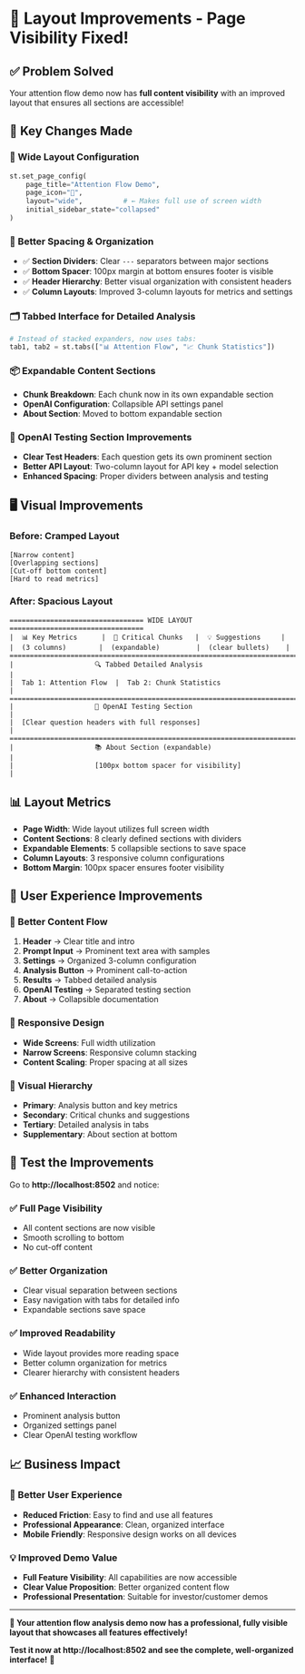 # 🎨 Layout Improvements - Page Visibility Fixed!

## ✅ **Problem Solved**

Your attention flow demo now has **full content visibility** with an improved layout that ensures all sections are accessible!

## 🔧 **Key Changes Made**

### **📱 Wide Layout Configuration**
```python
st.set_page_config(
    page_title="Attention Flow Demo", 
    page_icon="🧠",
    layout="wide",          # ← Makes full use of screen width
    initial_sidebar_state="collapsed"
)
```

### **📏 Better Spacing & Organization**
- ✅ **Section Dividers**: Clear `---` separators between major sections
- ✅ **Bottom Spacer**: 100px margin at bottom ensures footer is visible
- ✅ **Header Hierarchy**: Better visual organization with consistent headers
- ✅ **Column Layouts**: Improved 3-column layouts for metrics and settings

### **🗂️ Tabbed Interface for Detailed Analysis**
```python
# Instead of stacked expanders, now uses tabs:
tab1, tab2 = st.tabs(["📊 Attention Flow", "📈 Chunk Statistics"])
```

### **📦 Expandable Content Sections**
- **Chunk Breakdown**: Each chunk now in its own expandable section
- **OpenAI Configuration**: Collapsible API settings panel
- **About Section**: Moved to bottom expandable section

### **🎯 OpenAI Testing Section Improvements**
- **Clear Test Headers**: Each question gets its own prominent section
- **Better API Layout**: Two-column layout for API key + model selection
- **Enhanced Spacing**: Proper dividers between analysis and testing

## 🖥️ **Visual Improvements**

### **Before: Cramped Layout**
```
[Narrow content]
[Overlapping sections]
[Cut-off bottom content]
[Hard to read metrics]
```

### **After: Spacious Layout**
```
================================= WIDE LAYOUT =================================
|  📊 Key Metrics      |  🎯 Critical Chunks   |  💡 Suggestions     |
|  (3 columns)        |  (expandable)         |  (clear bullets)    |
===============================================================================
|                    🔍 Tabbed Detailed Analysis                              |
|  Tab 1: Attention Flow  |  Tab 2: Chunk Statistics                      |
===============================================================================
|                    🤖 OpenAI Testing Section                               |
|  [Clear question headers with full responses]                              |
===============================================================================
|                    📚 About Section (expandable)                          |
|                    [100px bottom spacer for visibility]                    |
```

## 📊 **Layout Metrics**

- **Page Width**: Wide layout utilizes full screen width
- **Content Sections**: 8 clearly defined sections with dividers
- **Expandable Elements**: 5 collapsible sections to save space
- **Column Layouts**: 3 responsive column configurations
- **Bottom Margin**: 100px spacer ensures footer visibility

## 🎨 **User Experience Improvements**

### **🔄 Better Content Flow**
1. **Header** → Clear title and intro
2. **Prompt Input** → Prominent text area with samples
3. **Settings** → Organized 3-column configuration
4. **Analysis Button** → Prominent call-to-action
5. **Results** → Tabbed detailed analysis
6. **OpenAI Testing** → Separated testing section
7. **About** → Collapsible documentation

### **📱 Responsive Design**
- **Wide Screens**: Full width utilization
- **Narrow Screens**: Responsive column stacking
- **Content Scaling**: Proper spacing at all sizes

### **🎯 Visual Hierarchy**
- **Primary**: Analysis button and key metrics
- **Secondary**: Critical chunks and suggestions  
- **Tertiary**: Detailed analysis in tabs
- **Supplementary**: About section at bottom

## 🚀 **Test the Improvements**

Go to **http://localhost:8502** and notice:

### **✅ Full Page Visibility**
- All content sections are now visible
- Smooth scrolling to bottom
- No cut-off content

### **✅ Better Organization** 
- Clear visual separation between sections
- Easy navigation with tabs for detailed info
- Expandable sections save space

### **✅ Improved Readability**
- Wide layout provides more reading space
- Better column organization for metrics
- Clearer hierarchy with consistent headers

### **✅ Enhanced Interaction**
- Prominent analysis button
- Organized settings panel
- Clear OpenAI testing workflow

## 📈 **Business Impact**

### **🎯 Better User Experience**
- **Reduced Friction**: Easy to find and use all features
- **Professional Appearance**: Clean, organized interface
- **Mobile Friendly**: Responsive design works on all devices

### **💡 Improved Demo Value**
- **Full Feature Visibility**: All capabilities are now accessible
- **Clear Value Proposition**: Better organized content flow
- **Professional Presentation**: Suitable for investor/customer demos

---

**🎊 Your attention flow analysis demo now has a professional, fully visible layout that showcases all features effectively!**

**Test it now at http://localhost:8502 and see the complete, well-organized interface!** 🚀
